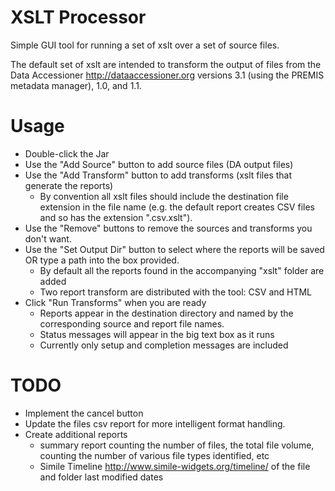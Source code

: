 XSLT Processor
==============

Simple GUI tool for running a set of xslt over a set of source files.

The default set of xslt are intended to transform the output of files from the 
Data Accessioner <http://dataaccessioner.org> versions 3.1 (using the PREMIS 
metadata manager), 1.0, and 1.1.

# Usage

+ Double-click the Jar
+ Use the "Add Source" button to add source files (DA output files)
+ Use the "Add Transform"  button to add transforms (xslt files that generate the reports)
    + By convention all xslt files should include the destination file extension in the file name (e.g. the default report creates CSV files and so has the extension ".csv.xslt").
+ Use the "Remove" buttons to remove the sources and transforms you don't want.
+ Use the "Set Output Dir" button to select where the reports will be saved OR type a path into the box provided.
    + By default all the reports found in the accompanying "xslt" folder are added
    + Two report transform are distributed with the tool:  CSV and HTML
+ Click "Run Transforms" when you are ready
    + Reports appear in the destination directory and named by the corresponding source and report file names.
    + Status messages will appear in the big text box as it runs
    + Currently only setup and completion messages are included

# TODO

+ Implement the cancel button
+ Update the files csv report for more intelligent format handling.
+ Create additional reports
    + summary report counting the number of files, the total file volume, counting the number of various file types identified, etc
    + Simile Timeline <http://www.simile-widgets.org/timeline/> of the file and folder last modified dates
